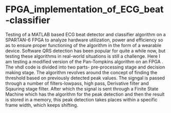 # FPGA_implementation_of_ECG_beat-classifier
Testing of a MATLAB based ECG beat detector and classifier algorithm on a SPARTAN-6 FPGA to analyze hardware utilization, power and efficiency so as to ensure proper functioning of the algorithm in the form of a wearable device.
Software QRS detection has been popular for quite a while now, but testing these algorithms in real-world situations is still a challenge.
Here I am testing a modified version of the Pan-Tompkins algorithm on an FPGA .
The vhdl code is divided into two parts- pre-processing stage and decision making stage.
The algorithm revolves around the concept of finding the threshold based on previously detected peak values. The signgal is passed through a number of filters-lowpass, high pass, Derivative filter and Sqauring stage filter.
After which the signal is sent through a Finite State Machine which has the algorithm for the peak detection and then the result is stored in a memory, this peak detection takes places within a specific frame width, which keeps shifting.
